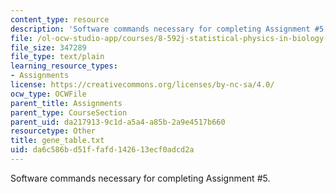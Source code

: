 ```yaml
---
content_type: resource
description: 'Software commands necessary for completing Assignment #5.'
file: /ol-ocw-studio-app/courses/8-592j-statistical-physics-in-biology-spring-2011/da6c586bd51ffafd142613ecf0adcd2a_gene_table.txt
file_size: 347289
file_type: text/plain
learning_resource_types:
- Assignments
license: https://creativecommons.org/licenses/by-nc-sa/4.0/
ocw_type: OCWFile
parent_title: Assignments
parent_type: CourseSection
parent_uid: da217913-9c1d-a5a4-a85b-2a9e4517b660
resourcetype: Other
title: gene_table.txt
uid: da6c586b-d51f-fafd-1426-13ecf0adcd2a
---
```

Software commands necessary for completing Assignment #5.